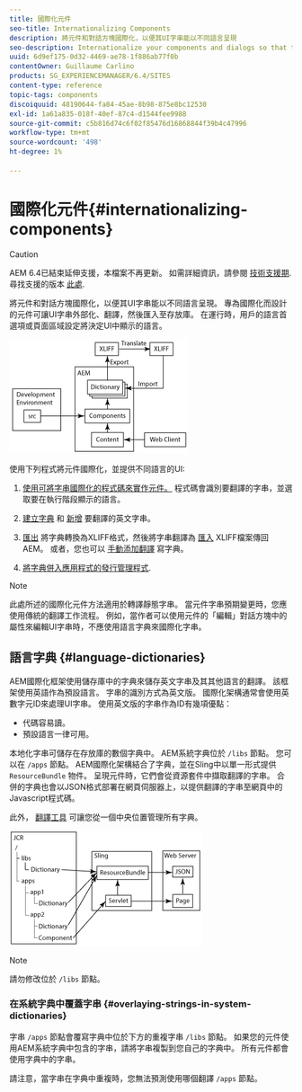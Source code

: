 ```yaml
---
title: 國際化元件
seo-title: Internationalizing Components
description: 將元件和對話方塊國際化，以便其UI字串能以不同語言呈現
seo-description: Internationalize your components and dialogs so that their UI strings can be presented in different languages
uuid: 6d9ef175-0d32-4469-ae78-1f886ab77f0b
contentOwner: Guillaume Carlino
products: SG_EXPERIENCEMANAGER/6.4/SITES
content-type: reference
topic-tags: components
discoiquuid: 48190644-fa84-45ae-8b98-875e8bc12530
exl-id: 1a61a835-018f-40ef-87c4-d1544fee9988
source-git-commit: c5b816d74c6f02f85476d16868844f39b4c47996
workflow-type: tm+mt
source-wordcount: '498'
ht-degree: 1%

---
```


# 國際化元件{#internationalizing-components}

>[!CAUTION]
>
>AEM 6.4已結束延伸支援，本檔案不再更新。 如需詳細資訊，請參閱 [技術支援期](https://helpx.adobe.com//tw/support/programs/eol-matrix.html). 尋找支援的版本 [此處](https://experienceleague.adobe.com/docs/).

將元件和對話方塊國際化，以便其UI字串能以不同語言呈現。 專為國際化而設計的元件可讓UI字串外部化、翻譯，然後匯入至存放庫。 在運行時，用戶的語言首選項或頁面區域設定將決定UI中顯示的語言。

![chlimage_1-9](assets/chlimage_1-9.png)

使用下列程式將元件國際化，並提供不同語言的UI:

1. [使用可將字串國際化的程式碼來實作元件。](/help/sites-developing/i18n-dev.md) 程式碼會識別要翻譯的字串，並選取要在執行階段顯示的語言。
1. [建立字典](/help/sites-developing/i18n-translator.md#creating-a-dictionary) 和 [新增](/help/sites-developing/i18n-translator.md#adding-changing-and-removing-strings) 要翻譯的英文字串。

1. [匯出](/help/sites-developing/i18n-translator.md#exporting-a-dictionary) 將字典轉換為XLIFF格式，然後將字串翻譯為 [匯入](/help/sites-developing/i18n-translator.md#importing-a-dictionary) XLIFF檔案傳回AEM。 或者，您也可以 [手動添加翻譯](/help/sites-developing/i18n-translator.md#editing-translated-strings) 寫字典。

1. [將字典併入應用程式的發行管理程式](/help/sites-developing/i18n-translator.md#publishing-dictionaries).

>[!NOTE]
>
>此處所述的國際化元件方法適用於轉譯靜態字串。 當元件字串預期變更時，您應使用傳統的翻譯工作流程。 例如，當作者可以使用元件的「編輯」對話方塊中的屬性來編輯UI字串時，不應使用語言字典來國際化字串。

## 語言字典 {#language-dictionaries}

AEM國際化框架使用儲存庫中的字典來儲存英文字串及其其他語言的翻譯。 該框架使用英語作為預設語言。 字串的識別方式為英文版。 國際化架構通常會使用英數字元ID來處理UI字串。 使用英文版的字串作為ID有幾項優點：

* 代碼容易讀。
* 預設語言一律可用。

本地化字串可儲存在存放庫的數個字典中。 AEM系統字典位於 `/libs` 節點。 您可以在 `/apps` 節點。 AEM國際化架構結合了字典，並在Sling中以單一形式提供 `ResourceBundle` 物件。 呈現元件時，它們會從資源套件中擷取翻譯的字串。 合併的字典也會以JSON格式部署在網頁伺服器上，以提供翻譯的字串至網頁中的Javascript程式碼。

此外， [翻譯工具](/help/sites-developing/i18n-translator.md) 可讓您從一個中央位置管理所有字典。

![chlimage_1-10](assets/chlimage_1-10.png)

>[!NOTE]
>
>請勿修改位於 `/libs` 節點。

### 在系統字典中覆蓋字串 {#overlaying-strings-in-system-dictionaries}

字串 `/apps` 節點會覆寫字典中位於下方的重複字串 `/libs` 節點。 如果您的元件使用AEM系統字典中包含的字串，請將字串複製到您自己的字典中。 所有元件都會使用字典中的字串。

請注意，當字串在字典中重複時，您無法預測使用哪個翻譯 `/apps` 節點。
